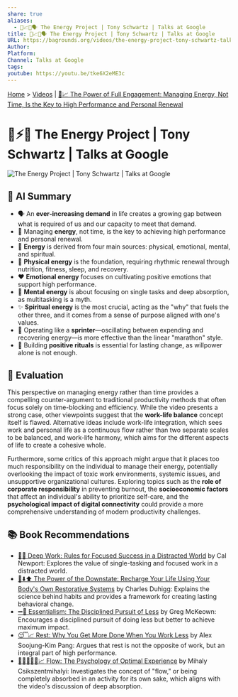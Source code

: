```yaml
---
share: true
aliases:
  - 🔋📈🧘🗣️ The Energy Project | Tony Schwartz | Talks at Google
title: 🔋📈🧘🗣️ The Energy Project | Tony Schwartz | Talks at Google
URL: https://bagrounds.org/videos/the-energy-project-tony-schwartz-talks-at-google
Author: 
Platform: 
Channel: Talks at Google
tags: 
youtube: https://youtu.be/tke6X2eME3c
---
```

[Home](../index.md) > [Videos](./index.md) | [🔋📈 The Power of Full Engagement: Managing Energy, Not Time, Is the Key to High Performance and Personal Renewal](../books/the-power-of-full-engagement-managing-energy-not-time-is-the-key-to-high-performance-and-personal-renewal.md)  
# 🔋⚡💡 The Energy Project | Tony Schwartz | Talks at Google  
![The Energy Project | Tony Schwartz | Talks at Google](https://youtu.be/tke6X2eME3c)  
## 🤖 AI Summary  
  
* 🗣️ An **ever-increasing demand** in life creates a growing gap between what is required of us and our capacity to meet that demand.  
* 🤸 Managing **energy**, not time, is the key to achieving high performance and personal renewal.  
* 🔋 **Energy** is derived from four main sources: physical, emotional, mental, and spiritual.  
* 💪 **Physical energy** is the foundation, requiring rhythmic renewal through nutrition, fitness, sleep, and recovery.  
* ❤️ **Emotional energy** focuses on cultivating positive emotions that support high performance.  
* 🧠 **Mental energy** is about focusing on single tasks and deep absorption, as multitasking is a myth.  
* ✨ **Spiritual energy** is the most crucial, acting as the "why" that fuels the other three, and it comes from a sense of purpose aligned with one's values.  
* 🔄 Operating like a **sprinter**—oscillating between expending and recovering energy—is more effective than the linear "marathon" style.  
* 🧘 Building **positive rituals** is essential for lasting change, as willpower alone is not enough.  
  
## 🤔 **Evaluation**  
  
This perspective on managing energy rather than time provides a compelling counter-argument to traditional productivity methods that often focus solely on time-blocking and efficiency. While the video presents a strong case, other viewpoints suggest that the **work-life balance** concept itself is flawed. Alternative ideas include work-life integration, which sees work and personal life as a continuous flow rather than two separate scales to be balanced, and work-life harmony, which aims for the different aspects of life to create a cohesive whole.  
  
Furthermore, some critics of this approach might argue that it places too much responsibility on the individual to manage their energy, potentially overlooking the impact of toxic work environments, systemic issues, and unsupportive organizational cultures. Exploring topics such as the **role of corporate responsibility** in preventing burnout, the **socioeconomic factors** that affect an individual's ability to prioritize self-care, and the **psychological impact of digital connectivity** could provide a more comprehensive understanding of modern productivity challenges.  
  
## 📚 Book Recommendations  
  
* [🤿💼 Deep Work: Rules for Focused Success in a Distracted World](../books/deep-work.md) by Cal Newport: Explores the value of single-tasking and focused work in a distracted world.  
* [🔋⬇️⬆️ The Power of the Downstate: Recharge Your Life Using Your Body's Own Restorative Systems](../books/the-power-of-the-downstate-recharge-your-life-using-your-bodys-own-restorative-systems.md) by Charles Duhigg: Explains the science behind habits and provides a framework for creating lasting behavioral change.  
* [➖💯 Essentialism: The Disciplined Pursuit of Less](../books/essentialism-the-disciplined-pursuit-of-less.md) by Greg McKeown: Encourages a disciplined pursuit of doing less but better to achieve maximum impact.  
* [😴📈 Rest: Why You Get More Done When You Work Less](../books/rest-why-you-get-more-done-when-you-work-less.md) by Alex Soojung-Kim Pang: Argues that rest is not the opposite of work, but an integral part of high performance.  
* [🌊🧘🏼‍♀️🧠📈 Flow: The Psychology of Optimal Experience](../books/flow-the-psychology-of-optimal-experience.md) by Mihaly Csikszentmihalyi: Investigates the concept of "flow," or being completely absorbed in an activity for its own sake, which aligns with the video's discussion of deep absorption.